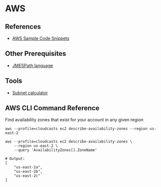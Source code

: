 # AWS

## References
- [AWS Sample Code Snippets](https://github.com/aws-samples)


## Other Prerequisites
- [JMESPath language](https://jmespath.org/tutorial.html)

## Tools
- [Subnet calculator](https://www.davidc.net/sites/default/subnets/subnets.html)

## AWS CLI Command Reference
Find availability zones that exist for your account in any given region
```
aws --profile=cloudcasts ec2 describe-availability-zones --region us-east-2
```

```
aws --profile=cloudcasts ec2 describe-availability-zones \
    --region us-east-2 \
    --query 'AvailabilityZones[].ZoneName'
 
# Output:
[
    "us-east-2a",
    "us-east-2b",
    "us-east-2c"
]
```






